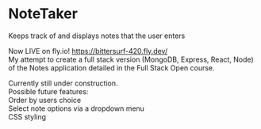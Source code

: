 # NoteTaker
Keeps track of and displays notes that the user enters

Now LIVE on fly.io!
https://bittersurf-420.fly.dev/  
My attempt to create a full stack version (MongoDB, Express, React, Node) of the Notes application detailed in the Full Stack Open course.  

Currently still under construction.  
Possible future features:  
Order by users choice  
Select note options via a dropdown menu  
CSS styling  

